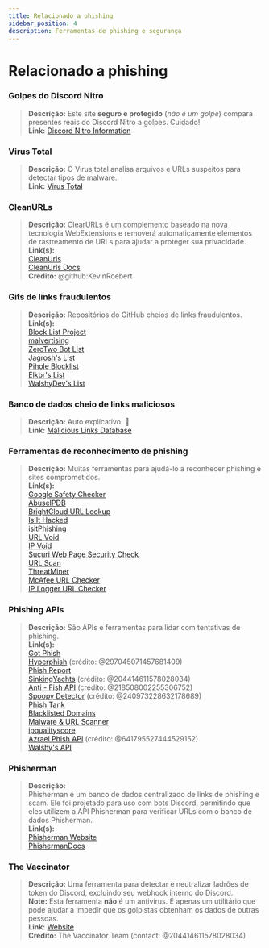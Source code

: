 ```yaml
---
title: Relacionado a phishing
sidebar_position: 4
description: Ferramentas de phishing e segurança
---
```


# Relacionado a phishing

### **Golpes do Discord Nitro**
> __Descrição:__ Este site **seguro e protegido** (*não é um golpe*) compara presentes reais do Discord Nitro a golpes. Cuidado!   <br/>
__Link:__ [Discord Nitro Information](https://dicsord.gq/)

### **Virus Total**
> __Descrição:__ O Virus total analisa arquivos e URLs suspeitos para detectar tipos de malware.   <br/>
__Link:__ [Virus Total](https://www.virustotal.com/gui/home/upload)

### **CleanURLs**
> __Descrição:__ ClearURLs é um complemento baseado na nova tecnologia WebExtensions e removerá automaticamente elementos de rastreamento de URLs para ajudar a proteger sua privacidade.  <br/>
__Link(s):__  <br/>
[CleanUrls](https://github.com/ClearURLs/Addon)  <br/>
[CleanUrls Docs](https://docs.clearurls.xyz/latest/)  <br/>
__Crédito:__ @github:KevinRoebert

### **Gits de links fraudulentos**
> __Descrição:__ Repositórios do GitHub cheios de links fraudulentos.   <br/>
__Link(s):__  
[Block List Project](https://blocklistproject.github.io/Lists/)   <br/>
[malvertising](https://github.com/D09r/malvertising/blob/master/scam-domains.csv)   <br/>
[ZeroTwo Bot List](https://github.com/ZeroTwo-Bot/anti-fish-lists/)   <br/>
[Jagrosh's List](https://github.com/jagrosh/Vortex/tree/master/lists)   <br/>
[Pihole Blocklist](https://github.com/mhhakim/pihole-blocklist/)   <br/>
[Elkbr's List](https://github.com/elbkr/bad-websites)  <br/>
[WalshyDev's List](https://github.com/WalshyDev/Discord-bad-domains/blob/main/bad-domains.json)

### **Banco de dados cheio de links maliciosos**
> __Descrição:__ Auto explicativo. 🔢   <br/>
__Link:__ [Malicious Links Database](https://urlhaus.abuse.ch/browse/)

### **Ferramentas de reconhecimento de phishing**
> __Descrição:__ Muitas ferramentas para ajudá-lo a reconhecer phishing e sites comprometidos.  <br/>
__Link(s):__ <br/>
[Google Safety Checker](https://transparencyreport.google.com/safe-browsing/search)  <br/>
[AbuseIPDB](https://www.abuseipdb.com/)  <br/>
[BrightCloud URL Lookup](https://www.brightcloud.com/tools/url-ip-lookup.php)  <br/>
[Is It Hacked](https://www.isithacked.com/)  <br/>
[isitPhishing](https://isitphishing.org/) <br/>
[URL Void](https://www.urlvoid.com/)  <br/>
[IP Void](https://www.ipvoid.com/)  <br/>
[Sucuri Web Page Security Check](https://unmask.sucuri.net/security-report/)  <br/>
[URL Scan](https://urlscan.io/)  <br/>
[ThreatMiner](https://www.threatminer.org/)  <br/>
[McAfee URL Checker](https://www.trustedsource.org/)  <br/>
[IP Logger URL Checker](https://iplogger.com/url-checker)

### Phishing APIs 
> __Descrição:__ São APIs e ferramentas para lidar com tentativas de phishing.   <br/>
__Link(s):__ <br/>
[Got Phish](http://gotphish.com/)   <br/>
[Hyperphish](https://api.hyperphish.com/docs) (crédito: @297045071457681409)   <br/>
[Phish Report](https://phish.report/)   <br/>
[SinkingYachts](https://phish.sinking.yachts/docs) (crédito: @204414611578028034)  <br/>
[Anti - Fish API](https://anti-fish.bitflow.dev/) (crédito: @218508002255306752)   <br/>
[Spoopy Detector](https://spoopy.oceanlord.me/) (crédito: @240973228632178689)   <br/>
[Phish Tank](https://phishtank.org/)   <br/>
[Blacklisted Domains](https://api.hyperphish.com/gimme-domains) <br/>
[Malware & URL Scanner](https://chrome.google.com/webstore/detail/malware-url-scanner/ianpniapgjchiheejeipopldaanbjicd) <br/>
[ipqualityscore](https://www.ipqualityscore.com/threat-feeds/malicious-url-scanner)  <br/>
[Azrael Phish API](https://phish.azrael.gg/) (crédito: @641795527444529152)  <br/>
[Walshy's API](https://bad-domains.walshy.dev/)

### **Phisherman** 
> __Descrição:__   <br/>
Phisherman é um banco de dados centralizado de links de phishing e scam. Ele foi projetado para uso com bots Discord, permitindo que eles utilizem a API Phisherman para verificar URLs com o banco de dados Phisherman.   <br/>
__Link(s):__   <br/>
[Phisherman Website](https://phisherman.gg/)   <br/>
[PhishermanDocs](https://docs.phisherman.gg/)

### **The Vaccinator**
> __Descrição:__ Uma ferramenta para detectar e neutralizar ladrões de token do Discord, excluindo seu webhook interno do Discord. <br/>
__Note:__ Esta ferramenta **não** é um antivírus. É apenas um utilitário que pode ajudar a impedir que os golpistas obtenham os dados de outras pessoas. <br/>
__Link:__ [Website](https://sketchy.tel/)  <br/>
__Crédito:__ The Vaccinator Team (contact: @204414611578028034)
